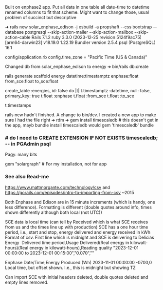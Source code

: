 Built on enphase2 app.
Put all data in one table
all date-time to datetime
renamed columns to fit that scheme. Might want to change those, usual problem of succinct but descriptive

➜ rails new solar_enphase_edison -j esbuild -a propshaft --css bootstrap --database postgresql --skip-action-mailer --skip-action-mailbox --skip-action-cable
Rails 7.1.2
ruby 3.3.0 (2023-12-25 revision 5124f9ac75) [arm64-darwin23]
v18.19.0
1.22.19
Bundler version 2.5.4
psql (PostgreSQL) 16.1

config/application.rb config.time_zone = "Pacific Time (US & Canada)"

Changed db from solar_enphase_edison to energy
➜ bin/rails db:create

rails generate scaffold energy datetime:timestamptz enphase:float from_sce:float to_sce:float

create_table :energies, id: false do |t|
t.timestamptz :datetime, null: false, primary_key: true
t.float :enphase
t.float :from_sce
t.float :to_sce

t.timestamps

rails new hadn't finished. A change to bin/dev. I created a new app to make sure I had the file right
➜ rdm
➜ gem install timescaledb # this doesn't get in the app, mayb bundle install timescaledb would
gem 'timescaledb'
bundle

### # do I need to CREATE EXTENSION IF NOT EXISTS timescaledb; -- in PGAdmin psql

Pagy: many bits

gem "solargraph" # For my installation, not for app

### See also Read-me

https://www.mattmorgante.com/technology/csv
and https://gorails.com/episodes/intro-to-importing-from-csv ~2015

Both Enphase and Edison are in 15 minute increments (which is handy, one less difference). Formatting is different (double quotes around info, times shown differently although both local (not UTC))

SCE data is local time (can tell by Received which is what SCE receives from us and the times line up with production)
SCE has a one hour time period, i.e., start and stop, energy delivered and energy received in kWh
Format of csv. First line which is midnight and SCE is delivering to Delicias
Energy  Delivered time period,Usage Delivered(Real energy in kilowatt-hours)(Real energy in kilowatt-hours),Reading quality
"2023-12-01 00:00:00 to 2023-12-01 00:15:00","0.070",""

Enphase
Date/Time,Energy Produced (Wh)
2023-11-01 00:00:00 -0700,0
Local time, but offset shown. I.e., this is midnight but showing TZ

Can import SCE with initial headers deleted, double quotes deleted and empty lines removed.
